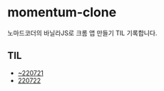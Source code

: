 # momentum-clone

노마드코더의 바닐라JS로 크롬 앱 만들기 TIL 기록합니다.

## TIL

- [~220721](TIL/~220721.md)
- [220722](TIL/220723.md)

